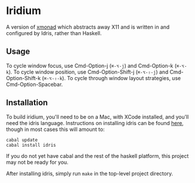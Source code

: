 # Iridium

A version of [xmonad](http://xmonad.org/) which abstracts away X11 and
is written in and configured by Idris, rather than Haskell.

## Usage

To cycle window focus, use Cmd-Option-j (`⌘-⌥-j`) and Cmd-Option-k (`⌘-⌥-k`).
To cycle window position, use Cmd-Option-Shift-j (`⌘-⌥-⇧-j`) and Cmd-Option-Shift-k (`⌘-⌥-⇧-k`).
To cycle through window layout strategies, use Cmd-Option-Spacebar.

## Installation

To build iridium, you'll need to be on a Mac, with XCode installed, and you'll
need the idris language. Instructions on installing idris can be found
[here](http://www.idris-lang.org/download/), though in most cases this will
amount to:

    cabal update
    cabal install idris

If you do not yet have cabal and the rest of the haskell platform, this project
may not be ready for you.

After installing idris, simply run `make` in the top-level project directory.
